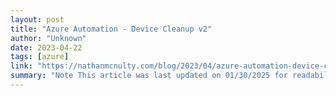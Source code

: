 ```yaml
---
layout: post
title: "Azure Automation - Device Cleanup v2"
author: "Unknown"
date: 2023-04-22
tags: [azure]
link: "https://nathanmcnulty.com/blog/2023/04/azure-automation-device-cleanup-v2/"
summary: "Note This article was last updated on 01/30/2025 for readability and updated URLs. We no longer need to manually load modules as shown, and this article will be completely overhauled to include bac..."
---
```

